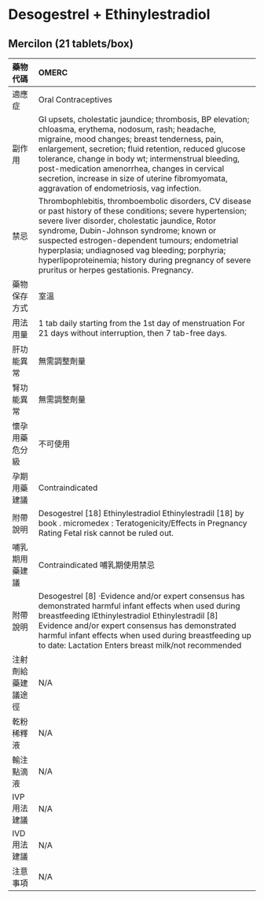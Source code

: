 # Desogestrel + Ethinylestradiol

## Mercilon (21 tablets/box)

| 藥物代碼           | OMERC                                                                                                                                                                                                                                                                                                                                                                                                                      |
|:-------------------|:---------------------------------------------------------------------------------------------------------------------------------------------------------------------------------------------------------------------------------------------------------------------------------------------------------------------------------------------------------------------------------------------------------------------------|
| 適應症             | Oral Contraceptives                                                                                                                                                                                                                                                                                                                                                                                                        |
| 副作用             | GI upsets, cholestatic jaundice; thrombosis, BP elevation; chloasma, erythema, nodosum, rash; headache, migraine, mood changes; breast tenderness, pain, enlargement, secretion; fluid retention, reduced glucose tolerance, change in body wt; intermenstrual bleeding, post-medication amenorrhea, changes in cervical secretion, increase in size of uterine fibromyomata, aggravation of endometriosis, vag infection. |
| 禁忌               | Thrombophlebitis, thromboembolic disorders, CV disease or past history of these conditions; severe hypertension; severe liver disorder, cholestatic jaundice, Rotor syndrome, Dubin-Johnson syndrome; known or suspected estrogen-dependent tumours; endometrial hyperplasia; undiagnosed vag bleeding; porphyria; hyperlipoproteinemia; history during pregnancy of severe pruritus or herpes gestationis. Pregnancy.     |
| 藥物保存方式       | 室溫                                                                                                                                                                                                                                                                                                                                                                                                                       |
| 用法用量           | 1 tab daily starting from the 1st day of menstruation For 21 days without interruption, then 7 tab-free days.                                                                                                                                                                                                                                                                                                              |
| 肝功能異常         | 無需調整劑量                                                                                                                                                                                                                                                                                                                                                                                                               |
| 腎功能異常         | 無需調整劑量                                                                                                                                                                                                                                                                                                                                                                                                               |
| 懷孕用藥危分級     | 不可使用                                                                                                                                                                                                                                                                                                                                                                                                                   |
| 孕期用藥建議       | Contraindicated                                                                                                                                                                                                                                                                                                                                                                                                            |
| 附帶說明           | Desogestrel [18] Ethinylestradiol Ethinylestradil [18] by book . micromedex : Teratogenicity/Effects in Pregnancy Rating Fetal risk cannot be ruled out.                                                                                                                                                                                                                                                                   |
| 哺乳期用藥建議     | Contraindicated 哺乳期使用禁忌                                                                                                                                                                                                                                                                                                                                                                                             |
| 附帶說明           | Desogestrel [8] ‧Evidence and/or expert consensus has demonstrated harmful infant effects when used during breastfeeding lEthinylestradiol Ethinylestradil [8] Evidence and/or expert consensus has demonstrated harmful infant effects when used during breastfeeding up to date: Lactation Enters breast milk/not recommended                                                                                            |
| 注射劑給藥建議途徑 | N/A                                                                                                                                                                                                                                                                                                                                                                                                                        |
| 乾粉稀釋液         | N/A                                                                                                                                                                                                                                                                                                                                                                                                                        |
| 輸注點滴液         | N/A                                                                                                                                                                                                                                                                                                                                                                                                                        |
| IVP 用法建議       | N/A                                                                                                                                                                                                                                                                                                                                                                                                                        |
| IVD 用法建議       | N/A                                                                                                                                                                                                                                                                                                                                                                                                                        |
| 注意事項           | N/A                                                                                                                                                                                                                                                                                                                                                                                                                        |

